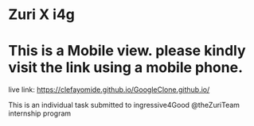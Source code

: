 # Zuri X i4g
# This is a Mobile view. please kindly visit the link using a mobile phone. 

live link: https://clefayomide.github.io/GoogleClone.github.io/

This is an individual task submitted to ingressive4Good @theZuriTeam internship program
